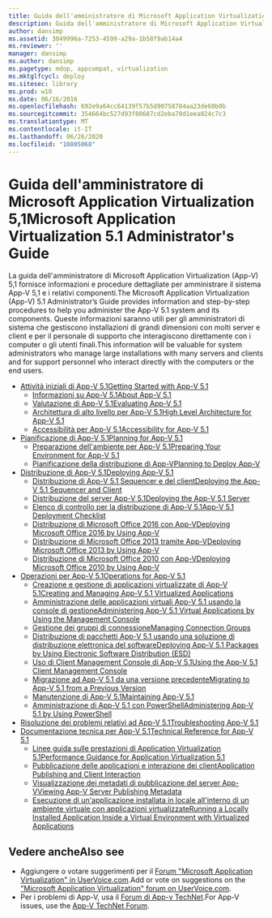 ```yaml
---
title: Guida dell'amministratore di Microsoft Application Virtualization 5,1
description: Guida dell'amministratore di Microsoft Application Virtualization 5,1
author: dansimp
ms.assetid: 3049996a-7253-4599-a29a-1b58f9ab14a4
ms.reviewer: ''
manager: dansimp
ms.author: dansimp
ms.pagetype: mdop, appcompat, virtualization
ms.mktglfcycl: deploy
ms.sitesec: library
ms.prod: w10
ms.date: 06/16/2016
ms.openlocfilehash: 692e9a64cc64139f57b5d90758784aa23de60b0b
ms.sourcegitcommit: 354664bc527d93f80687cd2eba70d1eea024c7c3
ms.translationtype: MT
ms.contentlocale: it-IT
ms.lasthandoff: 06/26/2020
ms.locfileid: "10805068"
---
```

# <span data-ttu-id="f8633-103">Guida dell'amministratore di Microsoft Application Virtualization 5,1</span><span class="sxs-lookup"><span data-stu-id="f8633-103">Microsoft Application Virtualization 5.1 Administrator's Guide</span></span>

<span data-ttu-id="f8633-104">La guida dell'amministratore di Microsoft Application Virtualization (App-V) 5,1 fornisce informazioni e procedure dettagliate per amministrare il sistema App-V 5,1 e i relativi componenti.</span><span class="sxs-lookup"><span data-stu-id="f8633-104">The Microsoft Application Virtualization (App-V) 5.1 Administrator’s Guide provides information and step-by-step procedures to help you administer the App-V 5.1 system and its components.</span></span> <span data-ttu-id="f8633-105">Queste informazioni saranno utili per gli amministratori di sistema che gestiscono installazioni di grandi dimensioni con molti server e client e per il personale di supporto che interagiscono direttamente con i computer o gli utenti finali.</span><span class="sxs-lookup"><span data-stu-id="f8633-105">This information will be valuable for system administrators who manage large installations with many servers and clients and for support personnel who interact directly with the computers or the end users.</span></span>

- [<span data-ttu-id="f8633-106">Attività iniziali di App-V 5.1</span><span class="sxs-lookup"><span data-stu-id="f8633-106">Getting Started with App-V 5.1</span></span>](getting-started-with-app-v-51.md)
  - [<span data-ttu-id="f8633-107">Informazioni su App-V 5.1</span><span class="sxs-lookup"><span data-stu-id="f8633-107">About App-V 5.1</span></span>](about-app-v-51.md)
  - [<span data-ttu-id="f8633-108">Valutazione di App-V 5.1</span><span class="sxs-lookup"><span data-stu-id="f8633-108">Evaluating App-V 5.1</span></span>](evaluating-app-v-51.md)
  - [<span data-ttu-id="f8633-109">Architettura di alto livello per App-V 5.1</span><span class="sxs-lookup"><span data-stu-id="f8633-109">High Level Architecture for App-V 5.1</span></span>](high-level-architecture-for-app-v-51.md)
  - [<span data-ttu-id="f8633-110">Accessibilità per App-V 5.1</span><span class="sxs-lookup"><span data-stu-id="f8633-110">Accessibility for App-V 5.1</span></span>](accessibility-for-app-v-51.md)
- [<span data-ttu-id="f8633-111">Pianificazione di App-V 5.1</span><span class="sxs-lookup"><span data-stu-id="f8633-111">Planning for App-V 5.1</span></span>](planning-for-app-v-51.md)
  - [<span data-ttu-id="f8633-112">Preparazione dell'ambiente per App-V 5.1</span><span class="sxs-lookup"><span data-stu-id="f8633-112">Preparing Your Environment for App-V 5.1</span></span>](preparing-your-environment-for-app-v-51.md)
  - [<span data-ttu-id="f8633-113">Pianificazione della distribuzione di App-V</span><span class="sxs-lookup"><span data-stu-id="f8633-113">Planning to Deploy App-V</span></span>](planning-to-deploy-app-v51.md)
- [<span data-ttu-id="f8633-114">Distribuzione di App-V 5.1</span><span class="sxs-lookup"><span data-stu-id="f8633-114">Deploying App-V 5.1</span></span>](deploying-app-v-51.md)
  - [<span data-ttu-id="f8633-115">Distribuzione di App-V 5.1 Sequencer e del client</span><span class="sxs-lookup"><span data-stu-id="f8633-115">Deploying the App-V 5.1 Sequencer and Client</span></span>](deploying-the-app-v-51-sequencer-and-client.md)
  - [<span data-ttu-id="f8633-116">Distribuzione del server App-V 5.1</span><span class="sxs-lookup"><span data-stu-id="f8633-116">Deploying the App-V 5.1 Server</span></span>](deploying-the-app-v-51-server.md)
  - [<span data-ttu-id="f8633-117">Elenco di controllo per la distribuzione di App-V 5.1</span><span class="sxs-lookup"><span data-stu-id="f8633-117">App-V 5.1 Deployment Checklist</span></span>](app-v-51-deployment-checklist.md)
  - [<span data-ttu-id="f8633-118">Distribuzione di Microsoft Office 2016 con App-V</span><span class="sxs-lookup"><span data-stu-id="f8633-118">Deploying Microsoft Office 2016 by Using App-V</span></span>](deploying-microsoft-office-2016-by-using-app-v51.md)
  - [<span data-ttu-id="f8633-119">Distribuzione di Microsoft Office 2013 tramite App-V</span><span class="sxs-lookup"><span data-stu-id="f8633-119">Deploying Microsoft Office 2013 by Using App-V</span></span>](deploying-microsoft-office-2013-by-using-app-v51.md)
  - [<span data-ttu-id="f8633-120">Distribuzione di Microsoft Office 2010 con App-V</span><span class="sxs-lookup"><span data-stu-id="f8633-120">Deploying Microsoft Office 2010 by Using App-V</span></span>](deploying-microsoft-office-2010-by-using-app-v51.md)
- [<span data-ttu-id="f8633-121">Operazioni per App-V 5.1</span><span class="sxs-lookup"><span data-stu-id="f8633-121">Operations for App-V 5.1</span></span>](operations-for-app-v-51.md)
  - [<span data-ttu-id="f8633-122">Creazione e gestione di applicazioni virtualizzate di App-V 5.1</span><span class="sxs-lookup"><span data-stu-id="f8633-122">Creating and Managing App-V 5.1 Virtualized Applications</span></span>](creating-and-managing-app-v-51-virtualized-applications.md)
  - [<span data-ttu-id="f8633-123">Amministrazione delle applicazioni virtuali App-V 5.1 usando la console di gestione</span><span class="sxs-lookup"><span data-stu-id="f8633-123">Administering App-V 5.1 Virtual Applications by Using the Management Console</span></span>](administering-app-v-51-virtual-applications-by-using-the-management-console.md)
  - [<span data-ttu-id="f8633-124">Gestione dei gruppi di connessione</span><span class="sxs-lookup"><span data-stu-id="f8633-124">Managing Connection Groups</span></span>](managing-connection-groups51.md)
  - [<span data-ttu-id="f8633-125">Distribuzione di pacchetti App-V 5.1 usando una soluzione di distribuzione elettronica del software</span><span class="sxs-lookup"><span data-stu-id="f8633-125">Deploying App-V 5.1 Packages by Using Electronic Software Distribution (ESD)</span></span>](deploying-app-v-51-packages-by-using-electronic-software-distribution--esd-.md)
  - [<span data-ttu-id="f8633-126">Uso di Client Management Console di App-V 5.1</span><span class="sxs-lookup"><span data-stu-id="f8633-126">Using the App-V 5.1 Client Management Console</span></span>](using-the-app-v-51-client-management-console.md)
  - [<span data-ttu-id="f8633-127">Migrazione ad App-V 5.1 da una versione precedente</span><span class="sxs-lookup"><span data-stu-id="f8633-127">Migrating to App-V 5.1 from a Previous Version</span></span>](migrating-to-app-v-51-from-a-previous-version.md)
  - [<span data-ttu-id="f8633-128">Manutenzione di App-V 5.1</span><span class="sxs-lookup"><span data-stu-id="f8633-128">Maintaining App-V 5.1</span></span>](maintaining-app-v-51.md)
  - [<span data-ttu-id="f8633-129">Amministrazione di App-V 5.1 con PowerShell</span><span class="sxs-lookup"><span data-stu-id="f8633-129">Administering App-V 5.1 by Using PowerShell</span></span>](administering-app-v-51-by-using-powershell.md)
- [<span data-ttu-id="f8633-130">Risoluzione dei problemi relativi ad App-V 5.1</span><span class="sxs-lookup"><span data-stu-id="f8633-130">Troubleshooting App-V 5.1</span></span>](troubleshooting-app-v-51.md)
- [<span data-ttu-id="f8633-131">Documentazione tecnica per App-V 5.1</span><span class="sxs-lookup"><span data-stu-id="f8633-131">Technical Reference for App-V 5.1</span></span>](technical-reference-for-app-v-51.md)
  - [<span data-ttu-id="f8633-132">Linee guida sulle prestazioni di Application Virtualization 5.1</span><span class="sxs-lookup"><span data-stu-id="f8633-132">Performance Guidance for Application Virtualization 5.1</span></span>](performance-guidance-for-application-virtualization-51.md)
  - [<span data-ttu-id="f8633-133">Pubblicazione delle applicazioni e interazione dei client</span><span class="sxs-lookup"><span data-stu-id="f8633-133">Application Publishing and Client Interaction</span></span>](application-publishing-and-client-interaction51.md)
  - [<span data-ttu-id="f8633-134">Visualizzazione dei metadati di pubblicazione del server App-V</span><span class="sxs-lookup"><span data-stu-id="f8633-134">Viewing App-V Server Publishing Metadata</span></span>](viewing-app-v-server-publishing-metadata51.md)
  - [<span data-ttu-id="f8633-135">Esecuzione di un'applicazione installata in locale all'interno di un ambiente virtuale con applicazioni virtualizzate</span><span class="sxs-lookup"><span data-stu-id="f8633-135">Running a Locally Installed Application Inside a Virtual Environment with Virtualized Applications</span></span>](running-a-locally-installed-application-inside-a-virtual-environment-with-virtualized-applications51.md)

## <span data-ttu-id="f8633-136">Vedere anche</span><span class="sxs-lookup"><span data-stu-id="f8633-136">Also see</span></span>

- <span data-ttu-id="f8633-137">Aggiungere o votare suggerimenti per il [Forum "Microsoft Application Virtualization" in UserVoice.com](http://appv.uservoice.com/forums/280448-microsoft-application-virtualization).</span><span class="sxs-lookup"><span data-stu-id="f8633-137">Add or vote on suggestions on the ["Microsoft Application Virtualization" forum on UserVoice.com](http://appv.uservoice.com/forums/280448-microsoft-application-virtualization).</span></span>
- <span data-ttu-id="f8633-138">Per i problemi di App-V, usa il [Forum di App-v TechNet](https://social.technet.microsoft.com/Forums/home?forum=mdopappv).</span><span class="sxs-lookup"><span data-stu-id="f8633-138">For App-V issues, use the [App-V TechNet Forum](https://social.technet.microsoft.com/Forums/home?forum=mdopappv).</span></span>

